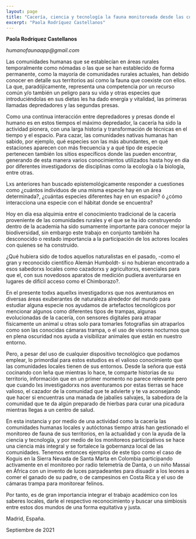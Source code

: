 ```yaml
---
layout: page
title: "Cacería, ciencia y tecnología la fauna monitoreada desde las comunidades rurales"
excerpt: "Paola Rodríquez Castellanos"
---
```


**Paola Rodríquez Castellanos**

_humanofaunaapp@gmail.com_ 


Las comunidades humanas que se establecían en áreas rurales temporalmente como nómadas o las que se han establecido de forma permanente, como la mayoría de comunidades rurales  actuales, han debido conocer en detalle sus territorios así como la fauna que coexiste con ellos. La que, paradójicamente, representa una competencia por un recurso común y/o también un peligro para su vida y otras especies que introduciéndolas en sus dietas les ha dado energía y vitalidad, las primeras llamadas depredadores y las segundas presas. 

Como una continua interacción entre depredadores y presas donde el humano es en estos tiempos el máximo depredador, la cacería ha sido la actividad pionera, con una larga historia y transformación de técnicas en el tiempo y el espacio. Para cazar, las comunidades nativas humanas han sabido, por ejemplo, qué especies son las más abundantes, en qué estaciones aparecen con más frecuencia y a qué tipo de especie pertenecen también los sitios específicos donde las pueden encontrar, generando de esta manera varios conocimientos utilizados hasta hoy en día por diferentes investigadorxs de disciplinas como la ecología o la biología, entre otras. 

Lxs anteriores han buscado epistemológicamente responder a cuestiones como ¿cuántos individuos de una misma especie hay en un área determinada?, ¿cuántas especies diferentes hay en un espacio? ó ¿cómo interacciona una especie con el hábitat donde se encuentra? 

Hoy en día esa alquimia entre el conocimiento tradicional de la cacería proveniente de las comunidades rurales y el que se ha ido construyendo dentro de la academia ha sido sumamente importante para conocer mejor la biodiversidad, sin embargo este trabajo en conjunto también ha desconocido o restado importancia a la participación de los actores locales con quienes se ha construido. 

¿Qué hubiera sido de todos aquellos naturalistas en el pasado, -como el gran y reconocido científico Alemán Humboldt- si no hubieran encontrado a esos sabedorxs locales como cazadorxs y agricultorxs, esenciales para que el, con sus novedosos aparatos de medición pudiera aventurarse en lugares de difícil acceso como el Chimborazo?. 

En el presente todxs aquellxs investigadorxs que nos aventuramos en diversas áreas exuberantes de naturaleza alrededor del mundo para estudiar alguna especie nos ayudamos de artefactos tecnológicos por mencionar algunos como diferentes tipos de trampas, algunas evolucionadas de la cacería, con sensores digitales para atrapar físicamente un animal u otras solo para tomarles fotografías sin atraparlos como son las conocidas cámaras trampa, o el uso de visores nocturnos que en plena oscuridad nos ayuda a visibilizar animales que están en nuestro entorno.  

Pero, a pesar del uso de cualquier dispositivo tecnológico que podamos emplear, lo primordial para estos estudios es el valioso conocimiento que las comunidades locales tienen de sus entornos. Desde la señora que está cocinando con leña que mientras lo hace, te comparte historias de su territorio, información que en un primer momento no parece relevante pero que cuando lxs investigadorxs nos aventuramos por estas tierras se hace valioso, el cazador de la comunidad que te advierte y te va aconsejando que hacer si encuentras una manada de jabalíes salvajes, la sabedora de la comunidad que te da algún preparado de hierbas para curar una picadura mientras llegas a un centro de salud. 

En esta instancia y por medio de una actividad como la cacería las comunidades humanas locales y autóctonas tiempo atrás han gestionado el monitoreo de fauna de sus territorios, en la actualidad y con la ayuda de la ciencia y tecnología, y por medio de los monitoreos participativos se hace una ciencia más integral y se fortalece la gobernanza local de las comunidades. Tenemos entonces ejemplos de este tipo como el caso de Koguis en la Sierra Nevada de Santa Marta en Colombia participando activamente en el monitoreo por radio telemetría de Danta, o un niño  Massai en África con un invento de luces parpadeantes para disuadir a los leones a comer el ganado de su padre, o de campesinos en Costa Rica y el uso de cámaras trampa para monitorear felinos. 

Por tanto, es de gran importancia integrar el trabajo académico con los saberes locales, darle el respectivo reconocimiento y buscar una simbiosis entre estos dos mundos de una forma equitativa y justa. 

Madrid, España.

Septiembre de 2021
